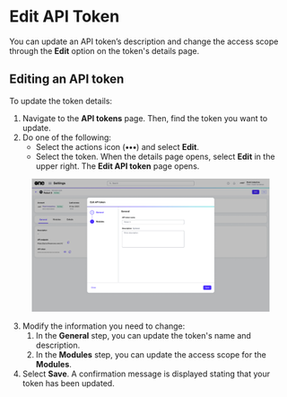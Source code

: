 # Edit API Token

You can update an API token’s description and change the access scope through the **Edit** option on the token's details page.

## Editing an API token

To update the token details:

1. Navigate to the **API tokens** page. Then, find the token you want to update.&#x20;
2. Do one of the following:
   * Select the actions icon (**•••**) and select **Edit**.
   * Select the token. When the details page opens, select **Edit** in the upper right. The **Edit API token** page opens.&#x20;

<figure><img src="../../../.gitbook/assets/EditToken.png" alt=""><figcaption></figcaption></figure>

3. Modify the information you need to change:
   1. In the **General** step, you can update the token's name and description.
   2. In the **Modules** step, you can update the access scope for the **Modules**.
4. Select **Save**. A confirmation message is displayed stating that your token has been updated.&#x20;
